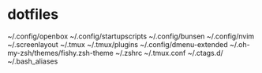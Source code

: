 # dotfiles

 ~/.config/openbox 
 ~/.config/startupscripts 
 ~/.config/bunsen 
 ~/.config/nvim 
 ~/.screenlayout 
 ~/.tmux 
 ~/.tmux/plugins 
 ~/.config/dmenu-extended 
 ~/.oh-my-zsh/themes/fishy.zsh-theme 
 ~/.zshrc 
 ~/.tmux.conf 
 ~/.ctags.d/ 
 ~/.bash_aliases 
